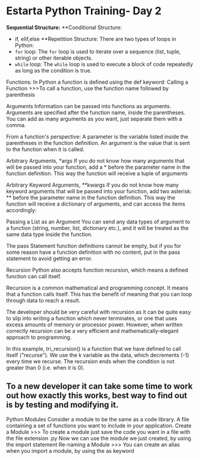 # Estarta Python Training- Day 2
**Sequential Structure:**
**Conditional Structure:
-  if, elif,else
**Repetition Structure:
There are two types of loops in Python:
- `for` loop: The `for` loop is used to iterate over a sequence (list, tuple, string) or other iterable objects.
- `while` loop: The `while` loop is used to execute a block of code repeatedly as long as the condition is true.

Functions:
In Python a function is defined using the def keyword:
Calling a Function >>>To call a function, use the function name followed by parenthesis

Arguments Information can be passed into functions as arguments.
Arguments are specified after the function name, inside the parentheses. You can add as many arguments as you want, just separate them with a comma.

From a function's perspective:
A parameter is the variable listed inside the parentheses in the function definition.
An argument is the value that is sent to the function when it is called.

Arbitrary Arguments, *args
If you do not know how many arguments that will be passed into your function, add a * before the parameter name in the function definition.
This way the function will receive a tuple of arguments

Arbitrary Keyword Arguments, **kwargs
If you do not know how many keyword arguments that will be passed into your function, add two asterisk: ** before the parameter name in the function definition.
This way the function will receive a dictionary of arguments, and can access the items accordingly:

Passing a List as an Argument
You can send any data types of argument to a function (string, number, list, dictionary etc.), and it will be treated as the same data type inside the function.

The pass Statement
function definitions cannot be empty, but if you for some reason have a function definition with no content, put in the pass statement to avoid getting an error.

Recursion
Python also accepts function recursion, which means a defined function can call itself.

Recursion is a common mathematical and programming concept. It means that a function calls itself. This has the benefit of meaning that you can loop through data to reach a result.

The developer should be very careful with recursion as it can be quite easy to slip into writing a function which never terminates, or one that uses excess amounts of memory or processor power. However, when written correctly recursion can be a very efficient and mathematically-elegant approach to programming.

In this example, tri_recursion() is a function that we have defined to call itself ("recurse"). We use the k variable as the data, which decrements (-1) every time we recurse. The recursion ends when the condition is not greater than 0 (i.e. when it is 0).

To a new developer it can take some time to work out how exactly this works, best way to find out is by testing and modifying it.
----------------------------------------------------------------------------------------------------------
Python Modules
Consider a module to be the same as a code library.
A file containing a set of functions you want to include in your application.
Create a Module >>> To create a module just save the code you want in a file with the file extension .py
Now we can use the module we just created, by using the import statement
Re-naming a Module >>> You can create an alias when you import a module, by using the as keyword


